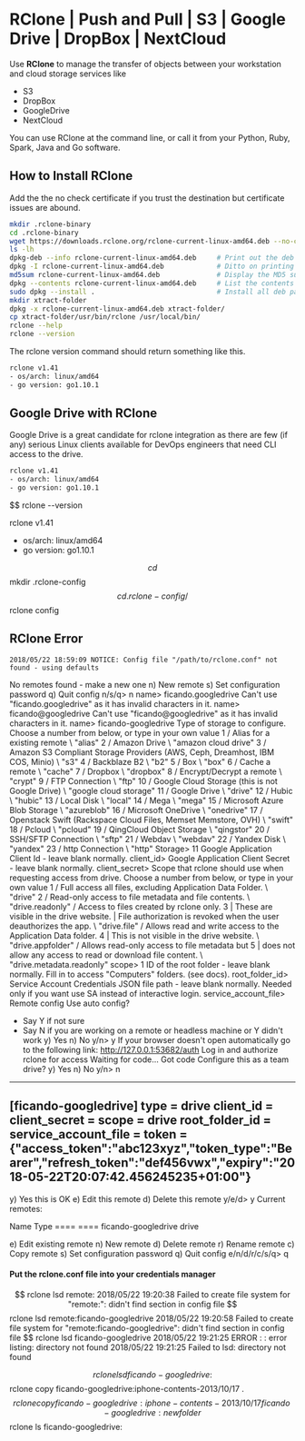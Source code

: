
# RClone | Push and Pull | S3 | Google Drive | DropBox | NextCloud

Use **RClone** to manage the transfer of objects between your workstation and cloud storage services like

- S3
- DropBox
- GoogleDrive
- NextCloud

You can use RClone at the command line, or call it from your Python, Ruby, Spark, Java and Go software.

## How to Install RClone

Add the the no check certificate if you trust the destination but certificate issues are abound.

``` bash
mkdir .rclone-binary
cd .rclone-binary
wget https://downloads.rclone.org/rclone-current-linux-amd64.deb --no-check-certificate
ls -lh
dpkg-deb --info rclone-current-linux-amd64.deb     # Print out the deb package information
dpkg -I rclone-current-linux-amd64.deb             # Ditto on printing package information
md5sum rclone-current-linux-amd64.deb              # Display the MD5 sum of the debian package
dpkg --contents rclone-current-linux-amd64.deb     # List the contents of the debian tarball
sudo dpkg --install .                              # Install all deb packages in this folder
mkdir xtract-folder
dpkg -x rclone-current-linux-amd64.deb xtract-folder/
cp xtract-folder/usr/bin/rclone /usr/local/bin/
rclone --help
rclone --version
```

The rclone version command should return something like this.

``` bash
rclone v1.41
- os/arch: linux/amd64
- go version: go1.10.1
```

## Google Drive with RClone

Google Drive is a great candidate for rclone integration as there are few (if any) serious Linux clients available for DevOps engineers that need CLI access to the drive.

``` bash
rclone v1.41
- os/arch: linux/amd64
- go version: go1.10.1
```




$$ rclone --version

rclone v1.41
- os/arch: linux/amd64
- go version: go1.10.1

$$ cd
$$ mkdir .rclone-config
$$ cd .rclone-config/
$$ rclone config

## RClone Error
```
2018/05/22 18:59:09 NOTICE: Config file "/path/to/rclone.conf" not found - using defaults
```


No remotes found - make a new one
n) New remote
s) Set configuration password
q) Quit config
n/s/q> n
name> ficando.googledrive
Can't use "ficando.googledrive" as it has invalid characters in it.
name> ficando@googledrive
Can't use "ficando@googledrive" as it has invalid characters in it.
name> ficando-googledrive
Type of storage to configure.
Choose a number from below, or type in your own value
 1 / Alias for a existing remote
   \ "alias"
 2 / Amazon Drive
   \ "amazon cloud drive"
 3 / Amazon S3 Compliant Storage Providers (AWS, Ceph, Dreamhost, IBM COS, Minio)
   \ "s3"
 4 / Backblaze B2
   \ "b2"
 5 / Box
   \ "box"
 6 / Cache a remote
   \ "cache"
 7 / Dropbox
   \ "dropbox"
 8 / Encrypt/Decrypt a remote
   \ "crypt"
 9 / FTP Connection
   \ "ftp"
10 / Google Cloud Storage (this is not Google Drive)
   \ "google cloud storage"
11 / Google Drive
   \ "drive"
12 / Hubic
   \ "hubic"
13 / Local Disk
   \ "local"
14 / Mega
   \ "mega"
15 / Microsoft Azure Blob Storage
   \ "azureblob"
16 / Microsoft OneDrive
   \ "onedrive"
17 / Openstack Swift (Rackspace Cloud Files, Memset Memstore, OVH)
   \ "swift"
18 / Pcloud
   \ "pcloud"
19 / QingCloud Object Storage
   \ "qingstor"
20 / SSH/SFTP Connection
   \ "sftp"
21 / Webdav
   \ "webdav"
22 / Yandex Disk
   \ "yandex"
23 / http Connection
   \ "http"
Storage> 11
Google Application Client Id - leave blank normally.
client_id> 
Google Application Client Secret - leave blank normally.
client_secret> 
Scope that rclone should use when requesting access from drive.
Choose a number from below, or type in your own value
 1 / Full access all files, excluding Application Data Folder.
   \ "drive"
 2 / Read-only access to file metadata and file contents.
   \ "drive.readonly"
   / Access to files created by rclone only.
 3 | These are visible in the drive website.
   | File authorization is revoked when the user deauthorizes the app.
   \ "drive.file"
   / Allows read and write access to the Application Data folder.
 4 | This is not visible in the drive website.
   \ "drive.appfolder"
   / Allows read-only access to file metadata but
 5 | does not allow any access to read or download file content.
   \ "drive.metadata.readonly"
scope> 1
ID of the root folder - leave blank normally.  Fill in to access "Computers" folders. (see docs).
root_folder_id> 
Service Account Credentials JSON file path  - leave blank normally.
Needed only if you want use SA instead of interactive login.
service_account_file> 
Remote config
Use auto config?
 * Say Y if not sure
 * Say N if you are working on a remote or headless machine or Y didn't work
y) Yes
n) No
y/n> y
If your browser doesn't open automatically go to the following link: http://127.0.0.1:53682/auth
Log in and authorize rclone for access
Waiting for code...
Got code
Configure this as a team drive?
y) Yes
n) No
y/n> n
--------------------
[ficando-googledrive]
type = drive
client_id = 
client_secret = 
scope = drive
root_folder_id = 
service_account_file = 
token = {"access_token":"abc123xyz","token_type":"Bearer","refresh_token":"def456vwx","expiry":"2018-05-22T20:07:42.456245235+01:00"}
--------------------
y) Yes this is OK
e) Edit this remote
d) Delete this remote
y/e/d> y
Current remotes:

Name                 Type
====                 ====
ficando-googledrive  drive

e) Edit existing remote
n) New remote
d) Delete remote
r) Rename remote
c) Copy remote
s) Set configuration password
q) Quit config
e/n/d/r/c/s/q> q


#### Put the rclone.conf file into your credentials manager

$$ rclone lsd remote:
2018/05/22 19:20:38 Failed to create file system for "remote:": didn't find section in config file
$$ rclone lsd remote:ficando-googledrive
2018/05/22 19:20:58 Failed to create file system for "remote:ficando-googledrive": didn't find section in config file
$$ rclone lsd ficando-googledrive
2018/05/22 19:21:25 ERROR : : error listing: directory not found
2018/05/22 19:21:25 Failed to lsd: directory not found

$$ rclone lsd ficando-googledrive:
$$ rclone copy ficando-googledrive:iphone-contents-2013/10/17 .
$$ rclone copy ficando-googledrive:iphone-contents-2013/10/17 ficando-googledrive:newfolder
$$ rclone ls ficando-googledrive:
